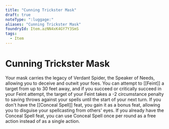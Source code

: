 ```yaml
---
title: "Cunning Trickster Mask"
draft: true
noteType: ":luggage:"
aliases: "Cunning Trickster Mask"
foundryId: Item.azNN4xK4GY7Y3SmS
tags:
  - Item
---
```


# Cunning Trickster Mask

Your mask carries the legacy of Verdant Spider, the Speaker of Needs, allowing you to deceive and outwit your foes. You can attempt to [[Feint]] a target from up to 30 feet away, and if you succeed or critically succeed in your Feint attempt, the target of your Feint takes a -2 circumstance penalty to saving throws against your spells until the start of your next turn. If you don't have the [[Conceal Spell]] feat, you gain it as a bonus feat, allowing you to disguise your spellcasting from others' eyes. If you already have the Conceal Spell feat, you can use Conceal Spell once per round as a free action instead of as a single action.

